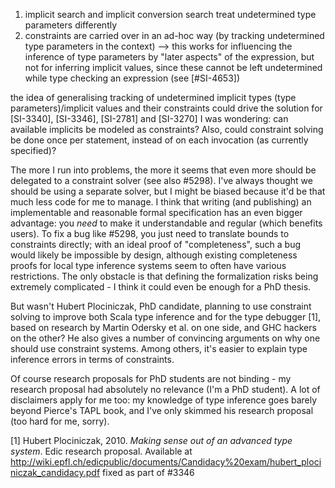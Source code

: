1) implicit search and implicit conversion search treat undetermined type parameters differently
2) constraints are carried over in an ad-hoc way (by tracking undetermined type parameters in the context)
 --> this works for influencing the inference of type parameters by "later aspects" of the expression, but not for inferring implicit values, since these cannot be left undetermined while type checking an expression (see [#SI-4653])

the idea of generalising tracking of undetermined implicit types (type parameters)/implicit values and their constraints could drive the solution for [SI-3340], [SI-3346], [SI-2781] and [SI-3270]
I was wondering: can available implicits be modeled as constraints? Also, could constraint solving be done once per statement, instead of on each invocation (as currently specified)?

The more I run into problems, the more it seems that even more should be delegated to a constraint solver (see also #5298).
I've always thought we should be using a separate solver, but I might be biased because it'd be that much less code for me to manage.
I think that writing (and publishing) an implementable and reasonable formal specification has an even bigger advantage: you *need* to make it understandable and regular (which benefits users). To fix a bug like #5298, you just need to translate bounds to constraints directly; with an ideal proof of "completeness", such a bug would likely be impossible by design, although existing completeness proofs for local type inference systems seem to often have various restrictions. The only obstacle is that defining the formalization risks being extremely complicated - I think it could even be enough for a PhD thesis.

But wasn't Hubert Plociniczak, PhD candidate, planning to use constraint solving to improve both Scala type inference and for the type debugger [1], based on research by Martin Odersky et al. on one side, and GHC hackers on the other? He also gives a number of convincing arguments on why one should use constraint systems. Among others, it's easier to explain type inference errors in terms of constraints.

Of course research proposals for PhD students are not binding - my research proposal had absolutely no relevance (I'm a PhD student). A lot of disclaimers apply for me too: my knowledge of type inference goes barely beyond Pierce's TAPL book, and I've only skimmed his research proposal (too hard for me, sorry).

[1] Hubert Plociniczak, 2010. *Making sense out of an advanced type system*. Edic research proposal. Available at
http://wiki.epfl.ch/edicpublic/documents/Candidacy%20exam/hubert_plociniczak_candidacy.pdf
fixed as part of #3346
